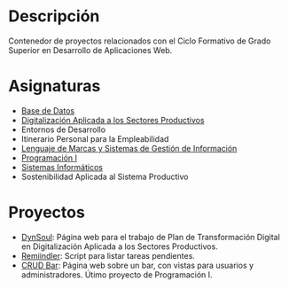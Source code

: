 # Descripción
Contenedor de proyectos relacionados con el Ciclo Formativo de Grado Superior en Desarrollo de Aplicaciones Web.

# Asignaturas

- [Base de Datos](https://github.com/ribaban-DAW/bbdd)
- [Digitalización Aplicada a los Sectores Productivos](https://github.com/ribaban-DAW/Digitalizacion)
- Entornos de Desarrollo
- Itinerario Personal para la Empleabilidad
- [Lenguaje de Marcas y Sistemas de Gestión de Información](https://github.com/ribaban-DAW/LenguajeDeMarcas)
- [Programación I](https://github.com/ribaban-DAW/Programacion)
- [Sistemas Informáticos](https://github.com/ribaban-DAW/SistemasInformaticos)
- Sostenibilidad Aplicada al Sistema Productivo

# Proyectos

- [DynSoul](https://github.com/ribaban-DAW/DynSoul): Página web para el trabajo de Plan de Transformación Digital en Digitalización Aplicada a los Sectores Productivos.
- [Remiindler](https://github.com/ribaban-DAW/remiindler): Script para listar tareas pendientes.
- [CRUD Bar](https://github.com/ribaban-DAW/Programacion/tree/main/Ejercicios/EjerciciosJDBC): Página web sobre un bar, con vistas para usuarios y administradores. Útimo proyecto de Programación I.

